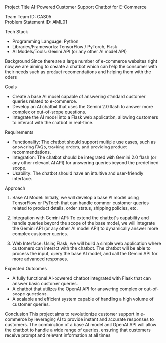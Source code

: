 

Project Title
AI-Powered Customer Support Chatbot for E-Commerce

Team
Team ID: CAS05  
Problem Statement ID: AIML01

Tech Stack
- Programming Language: Python
- Libraries/Frameworks: TensorFlow / PyTorch, Flask
- AI Models/Tools: Gemini API (or any other AI model API)

Background
Since there are a large number of e-commerce websites right now,we are aiming to creaate a chatbot which can help the consumer with their needs such as product recomendations and helping them with the oders

Goals
- Create a base AI model capable of answering standard customer queries related to e-commerce.
- Develop an AI chatbot that uses the Gemini 2.0 flash to answer more complex or out-of-scope questions.
- Integrate the AI model into a Flask web application, allowing customers to interact with the chatbot in real-time.

Requirements
- Functionality: The chatbot should support multiple use cases, such as answering FAQs, tracking orders, and providing product recommendations.
- Integration: The chatbot should be integrated with Gemini 2.0 flash (or any other relevant AI API) for answering queries beyond the predefined scope.
- Usability: The chatbot should have an intuitive and user-friendly interface.

Approach
1. Base AI Model: Initially, we will develop a base AI model using TensorFlow or PyTorch that can handle common customer queries related to product details, order status, shipping policies, etc.
   
2. Integration with Gemini API: To extend the chatbot's capability and handle queries beyond the scope of the base model, we will integrate the Gemini API (or any other AI model API) to dynamically answer more complex customer queries.

3. Web Interface: Using Flask, we will build a simple web application where customers can interact with the chatbot. The chatbot will be able to process the input, query the base AI model, and call the Gemini API for more advanced responses.

Expected Outcomes
- A fully functional AI-powered chatbot integrated with Flask that can answer basic customer queries.
- A chatbot that utilizes the OpenAI API for answering complex or out-of-scope questions.
- A scalable and efficient system capable of handling a high volume of customer queries.

Conclusion
This project aims to revolutionize customer support in e-commerce by leveraging AI to provide instant and accurate responses to customers. The combination of a base AI model and OpenAI API will allow the chatbot to handle a wide range of queries, ensuring that customers receive prompt and relevant information at all times.


